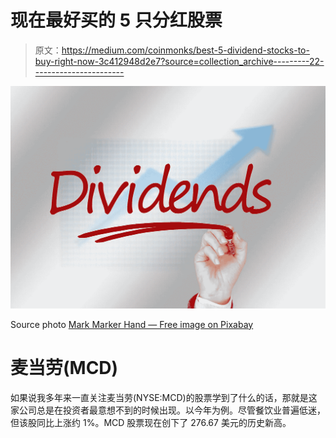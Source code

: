 # 现在最好买的 5 只分红股票

> 原文：<https://medium.com/coinmonks/best-5-dividend-stocks-to-buy-right-now-3c412948d2e7?source=collection_archive---------22----------------------->

![](img/2eed0079998b5b4554c82a1a831399ea.png)

Source photo [Mark Marker Hand — Free image on Pixabay](https://pixabay.com/illustrations/mark-marker-hand-write-glass-804936/)

# 麦当劳(MCD)

如果说我多年来一直关注麦当劳(NYSE:MCD)的股票学到了什么的话，那就是这家公司总是在投资者最意想不到的时候出现。以今年为例。尽管餐饮业普遍低迷，但该股同比上涨约 1%。MCD 股票现在创下了 276.67 美元的历史新高。